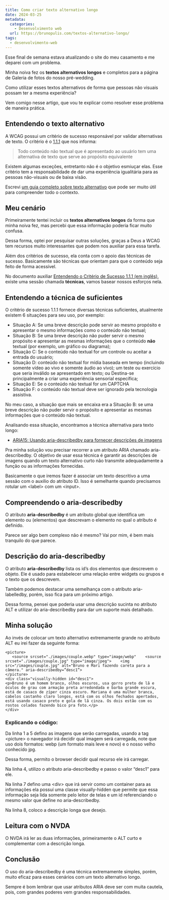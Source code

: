 ```yaml
---
title: Como criar texto alternativo longo
date: 2024-03-25
metadata:
  categories:
    - Desenvolvimento web
  url: https://brunopulis.com/textos-alternativo-longo/
tags:
  - desenvolvimento-web
---
```

Esse final de semana estava atualizando o site do meu casamento e me deparei com um problema. 

Minha noiva fez os **textos alternativos longos** e completos para a página de Galeria de fotos do nosso pré-wedding. 

Como utilizar esses textos alternativos de forma que pessoas não visuais possam ter a mesma experiência? 

Vem comigo nesse artigo, que vou te explicar como resolver esse problema de maneira prática. 

## Entendendo o texto alternativo

A WCAG possui um critério de sucesso responsável por validar alternativas de texto. O critério é o [1.1.1](https://www.w3.org/WAI/WCAG21/Understanding/non-text-content) que nos informa: 

> Todo conteúdo não textual que é apresentado ao usuário tem uma alternativa de texto que serve ao propósito equivalente

Existem algumas exceções, entretanto não é o objetivo esmiuçar elas. Esse critério tem a responsabilidade de dar uma experiência igualitária para as pessoas não-visuais ou de baixa visão.

Escrevi [um guia completo sobre texto alternativo](https://brunopulis.com/texto-alternativo-o-guia-definitivo/) que pode ser muito útil para compreender todo o contexto. 

## Meu cenário

Primeiramente tentei incluir os **textos alternativos longos** da forma que minha noiva fez, mas percebi que essa informação poderia ficar muito confusa. 

Dessa forma, optei por pesquisar outras soluções, graças a Deus a WCAG tem recursos muito interessantes que podem nos auxiliar para essa tarefa. 

Além dos critérios de sucesso, ela conta com o apoio das técnicas de sucesso. Basicamente são técnicas que orientam para que o conteúdo seja feito de forma acessível. 

No documento auxiliar [Entendendo o Critério de Sucesso 1.1.1 (em inglês)](https://www.w3.org/WAI/WCAG21/Understanding/non-text-content), existe uma sessão chamada **técnicas**, vamos basear nossos esforços nela. 

## Entendendo a técnica de suficientes

O critério de sucesso 1.1.1 fornece diversas técnicas suficientes, atualmente existem 6 situações para seu uso, por exemplo:

-   Situação A: Se uma breve descrição pode servir ao mesmo propósito e apresentar o mesmo informações como o conteúdo não textual;
-   Situação B: Se uma breve descrição não puder servir o mesmo propósito e apresentar as mesmas informações que o conteúdo **não** textual (por exemplo, um gráfico ou diagrama);
-   Situação C: Se o conteúdo não textual for um controle ou aceitar a entrada do usuário;
-   Situação D: conteúdo não textual for mídia baseada em tempo (incluindo somente vídeo ao vivo e somente áudio ao vivo); um teste ou exercício que seria inválido se apresentado em texto; ou Destina-se principalmente a criar uma experiência sensorial específica;
-   Situação E: Se o conteúdo não textual for um CAPTCHA
-   Situação F: o conteúdo não textual deve ser ignorado pela tecnologia assistiva.

No meu caso, a situação que mais se encaixa era a Situação B: se uma breve descrição não puder servir o propósito e apresentar as mesmas informações que o conteúdo não textual. 

Analisando essa situação, encontramos a técnica alternativa para texto longo:

-   [ARIA15: Usando aria-describedby para fornecer descrições de imagens](https://www.w3.org/WAI/WCAG21/Techniques/aria/ARIA15)

Pra minha solução vou precisar recorrer a um atributo ARIA chamado aria-describedby. O objetivo de usar essa técnica é garantir as descrições de imagens quando um texto alternativo curto não transmite adequadamente a função ou as informações fornecidas.

Basicamente o que iremos fazer é associar um texto descritivo a uma sessão com o auxilio do atributo ID. Isso é semelhante quando precisamos rotular um \<label> com um \<input>.

## Compreendendo o aria-describedby

O atributo **aria-describedby** é um atributo global que identifica um elemento ou (elementos) que descrevam o elemento no qual o atributo é definido. 

Parece ser algo bem complexo não é mesmo? Vai por mim, é bem mais tranquilo do que parece. 

## Descrição do aria-describedby

O atributo **aria-describedby** lista os id’s dos elementos que descrevem o objeto. Ele é usado para estabelecer uma relação entre widgets ou grupos e o texto que os descrevem.

Também podemos destacar uma semelhança com o atributo aria-labelledby, porém, isso fica para um próximo artigo.

Dessa forma, pensei que poderia usar uma descrição sucinta no atributo ALT e utilizar do aria-describedby para dar um suporte mais detalhado. 

## Minha solução

Ao invés de colocar um texto alternativo extremamente grande no atributo ALT eu irei fazer da seguinte forma: 

```
<picture> 
   <source srcset="./images/couple.webp" type="image/webp"    <source srcset="./images/couple.jpg" type="image/jpeg">    <img src="/images/couple.jpg" alt="Bruno e Mari fazendo careta para a câmera." aria-describedby=”desc1”>
</picture>
<div class="visually-hidden id="desc1">
<p>Bruno é um homem branco, olhos escuros, usa gorro preto de lã e óculos de grau com armação preta arredondada e barba grande escura, está de casaco de zíper cinza escuro. Mariana é uma mulher branca, cabelos castanho claro longos, está com os olhos fechados apertados, está usando casaco preto e gola de lã cinza. Os dois estão com os rostos colados fazendo bico pra foto.</p> 
</div>
```

### Explicando o código:

Da linha 1 a 5 defino as imagens que serão carregadas, usando a tag \<picture> o navegador irá decidir qual imagem será carregada, note que uso dois formatos: webp (um formato mais leve e novo) e o nosso velho conhecido jpg. 

Dessa forma, permito o browser decidir qual recurso ele irá carregar. 

Na linha 4, utilizo o atributo aria-describedby e passo o valor “desc1” para ele. 

Na linha 7 defino uma \<div> que irá servir como um container para as informações ela possuí uma classe visually-hidden que permite que essa informação seja lida somente pelo leitor de telas e um id referenciando o mesmo valor que define no aria-describedby. 

Na linha 8, coloco a descrição longa que desejo. 

## Leitura com o NVDA

O NVDA irá ler as duas informações, primeiramente o ALT curto e complementar com a descrição longa. 

## Conclusão 

O uso do aria-describedby é uma técnica extremamente simples, porém, muito eficaz para esses cenários com um texto alternativo longo. 

Sempre é bom lembrar que usar atributos ARIA deve ser com muita cautela, pois, com grandes poderes vem grandes responsabilidades.